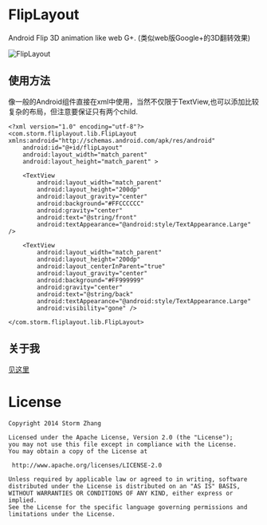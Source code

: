 FlipLayout
==========

Android Flip 3D animation like web G+. (类似web版Google+的3D翻转效果)

![FlipLayout](https://raw2.github.com/stormzhang/FlipLayout/master/art/FlipLayout.gif)

## 使用方法

像一般的Android组件直接在xml中使用，当然不仅限于TextView,也可以添加比较复杂的布局，但注意要保证只有两个child.

    <?xml version="1.0" encoding="utf-8"?>
    <com.storm.fliplayout.lib.FlipLayout xmlns:android="http://schemas.android.com/apk/res/android"
	    android:id="@+id/flipLayout"
	    android:layout_width="match_parent"
	    android:layout_height="match_parent" >

	    <TextView
	        android:layout_width="match_parent"
	        android:layout_height="200dp"
	        android:layout_gravity="center"
	        android:background="#FFCCCCCC"
	        android:gravity="center"
	        android:text="@string/front"
	        android:textAppearance="@android:style/TextAppearance.Large" />

	    <TextView
	        android:layout_width="match_parent"
	        android:layout_height="200dp"
	        android:layout_centerInParent="true"
	        android:layout_gravity="center"
	        android:background="#FF999999"
	        android:gravity="center"
	        android:text="@string/back"
	        android:textAppearance="@android:style/TextAppearance.Large"
	        android:visibility="gone" />

	</com.storm.fliplayout.lib.FlipLayout>

## 关于我

[见这里](http://stormzhang.github.io/about.html)

License
============

    Copyright 2014 Storm Zhang

	Licensed under the Apache License, Version 2.0 (the "License");
	you may not use this file except in compliance with the License.
	You may obtain a copy of the License at

     http://www.apache.org/licenses/LICENSE-2.0

	Unless required by applicable law or agreed to in writing, software
	distributed under the License is distributed on an "AS IS" BASIS,
	WITHOUT WARRANTIES OR CONDITIONS OF ANY KIND, either express or implied.
	See the License for the specific language governing permissions and
	limitations under the License.